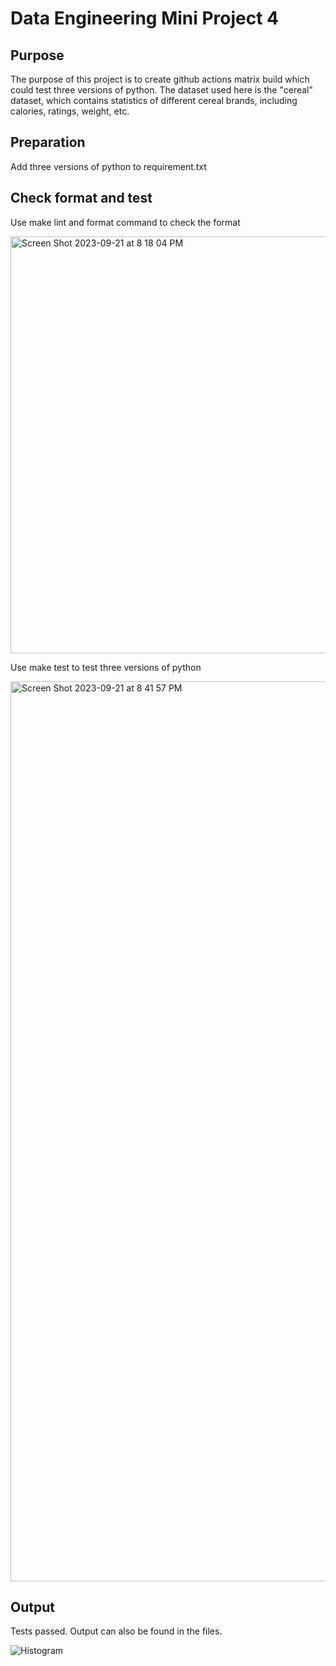 # Data Engineering Mini Project 4
## Purpose
The purpose of this project is to create github actions matrix build which could test three versions of python. The dataset used here is the "cereal" dataset, which contains statistics of different cereal brands, including calories, ratings, weight, etc.

## Preparation
Add three versions of python to requirement.txt

## Check format and test

Use make lint and format command to check the format

<img width="667" alt="Screen Shot 2023-09-21 at 8 18 04 PM" src="https://github.com/katherinetian540/KatherineT.DE.Mini-Project_4/assets/143833511/97867063-ed3f-4c2c-abc2-f1ff951fd9e6">

Use make test to test three versions of python

<img width="1440" alt="Screen Shot 2023-09-21 at 8 41 57 PM" src="https://github.com/katherinetian540/KatherineT.DE.Mini-Project_4/assets/143833511/1a8cb84a-4115-4869-a60e-9ce9061cbdb9">

## Output
Tests passed. Output can also be found in the files.




![Histogram](https://github.com/nogibjj/KatherineT.W2/assets/143833511/f400a3a4-8163-487b-9755-2447c46e0800)
 
